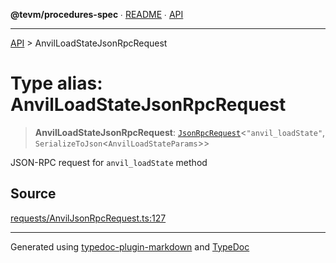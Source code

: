 **@tevm/procedures-spec** ∙ [README](../README.md) ∙ [API](../API.md)

***

[API](../API.md) > AnvilLoadStateJsonRpcRequest

# Type alias: AnvilLoadStateJsonRpcRequest

> **AnvilLoadStateJsonRpcRequest**: [`JsonRpcRequest`](JsonRpcRequest.md)\<`"anvil_loadState"`, `SerializeToJson`\<`AnvilLoadStateParams`\>\>

JSON-RPC request for `anvil_loadState` method

## Source

[requests/AnvilJsonRpcRequest.ts:127](https://github.com/evmts/tevm-monorepo/blob/main/core/procedures-spec/src/requests/AnvilJsonRpcRequest.ts#L127)

***
Generated using [typedoc-plugin-markdown](https://www.npmjs.com/package/typedoc-plugin-markdown) and [TypeDoc](https://typedoc.org/)
